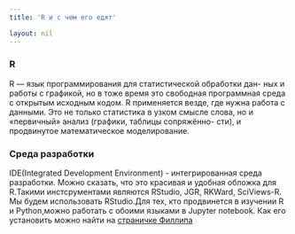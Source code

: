 ```yaml
---
title: 'R и с чем его едят'

layout: nil
---
```



### R
R — язык программирования для статистической обработки дан- ных и работы с графикой, но в тоже время это свободная программная среда с открытым исходным кодом. R применяется везде, где нужна работа с данными. Это не только статистика в узком смысле слова, но и «первичный» анализ (графики, таблицы сопряжённо- сти), и продвинутое математическое моделирование.

### Среда разработки
IDE(Integrated Development Environment) - интегрированная среда разработки. Можно сказать, что это красивая и удобная обложка для R.Такими инстсрументами являются RStudio, JGR, RKWard, SciViews-R. Мы будем использовать RStudio.Для тех, кто продвинется в изучении R и Python,можно работать с обоими языками в Jupyter notebook. Как его установить можно найти на [страничке Филлипа](https://fulyankin.github.io/r_probability)